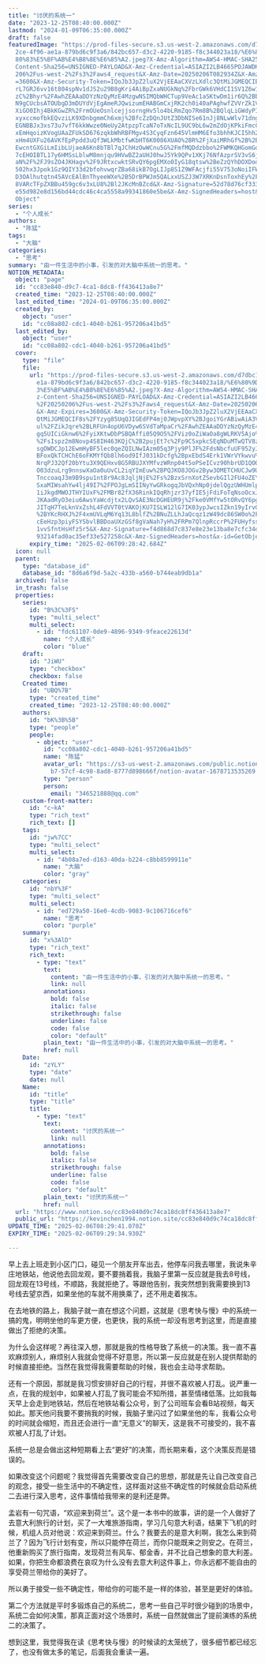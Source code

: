 ```yaml
---
title: "讨厌的系统一"
date: "2023-12-25T08:40:00.000Z"
lastmod: "2024-01-09T06:35:00.000Z"
draft: false
featuredImage: "https://prod-files-secure.s3.us-west-2.amazonaws.com/d7dbc101-8\
  2ce-4f96-ae1a-879bd6c9f3a6/842bc657-d3c2-4220-9185-f8c344023a18/%E6%80%9D%E8%\
  80%83%E5%BF%AB%E4%B8%8E%E6%85%A2.jpeg?X-Amz-Algorithm=AWS4-HMAC-SHA256&X-Amz-\
  Content-Sha256=UNSIGNED-PAYLOAD&X-Amz-Credential=ASIAZI2LB4665POJAWDK%2F20250\
  206%2Fus-west-2%2Fs3%2Faws4_request&X-Amz-Date=20250206T082934Z&X-Amz-Expires\
  =3600&X-Amz-Security-Token=IQoJb3JpZ2luX2VjEEAaCXVzLXdlc3QtMiJGMEQCIBNZPP9apd\
  rL7GRJ6vv16t804spNv1dJS2u29B8gKri4AiBpZxaNUGkNq%2FbrGWk6VHdCI1SV1Z6w1VlpnNagt\
  zC%2Bhyr%2FAwhZEAAaDDYzNzQyMzE4MzgwNSIMQbWHCTup9VeAc1aSKtwDm1ir6Q%2BbRrTnvRAB\
  N9gCUcbsATOUbgD3mDUYdVjEgAmeRJQwizumEHABGmCxjRK2ch0i40aPAghwfZVVrZk1VXtwJvAyN\
  XiGO0Ihj4BkKGwZR%2FrmOUeOsnlcejjsorngHv5lo4bLRmZqo7Rm8B%2BQlqLiGWdyPIFphZEuiY\
  xyxccmofbkEQvziLK9XDnbgmmCh6xmj%2BfcZzDQnJUtZ3DbNISe61nJj8NLwWlv71dngz%2FmliN\
  EGNBBJx3xs73u7vfT6kkWwze0NeUy2AtpzpTcaN7oTxNcIL9UC9bL6w2mZdOjKPkiFmcCEjQV8M3x\
  xEmHqoizKVogUAaZFUkSD676zqkbWhRBFMgv4S3CyqFzn645VlmHM6Efo3bhhKJCI5hh29yIgxMbQ\
  xHm4UXFu26AVKfEpPpdd3uQf3WLkMbtfwKbHT6K0086XUAO%2BR%2FjXaiMRhGf%2B%2BIHPwp1gN\
  EwcntGXGiLmIibLUjaeA6Kn8bTBl7qJChHzOwWCnu5G%2FmfMQDdzbbo%2FWMKQHGomGqnXi2VspJ\
  7cEHOIBTL17y6HMSsLblwM8mnjqu9HVwBZ2aUHJ0hwJ5Yk9QPv1XKj76NfAzprSV3vS6jP3THxCEt\
  aN%2F%2FJ9sZO4JKHagv%2F9JRtxcwktSRvQY6pgEMXo0IyG18qtsw%2BeZzQYhDOXDodCwvRi0Mc\
  502hx3Jpok1Gz9QIY33d2bfohvwqrZBa68ikB7OgLIJp8S1Z9WFAcjfi55V753oNoiIFWXTkPwfZF\
  D3OAlhutqtn45AVcEAlBnThyeeWXe%2B5DrBPWJm5QALxxUSZJ3W7XRKnDsnToxhEy%2FQinSuhIK\
  8VARcTFpZXBBu459gc6v3xLU8%2Bl2JKcMnBZcd&X-Amz-Signature=52d78d76cf3332a5e75af\
  e55d982e8d156bd44cdc46c4ca5558a99341860e5be&X-Amz-SignedHeaders=host&x-id=Get\
  Object"
series:
  - "个人成长"
authors:
  - "陈猛"
tags:
  - "大脑"
categories:
  - "思考"
summary: "由一件生活中的小事，引发的对大脑中系统一的思考。"
NOTION_METADATA:
  object: "page"
  id: "cc83e840-d9c7-4ca1-8dc8-ff436413a8e7"
  created_time: "2023-12-25T08:40:00.000Z"
  last_edited_time: "2024-01-09T06:35:00.000Z"
  created_by:
    object: "user"
    id: "cc08a802-cdc1-4040-b261-957206a41bd5"
  last_edited_by:
    object: "user"
    id: "cc08a802-cdc1-4040-b261-957206a41bd5"
  cover:
    type: "file"
    file:
      url: "https://prod-files-secure.s3.us-west-2.amazonaws.com/d7dbc101-82ce-4f96-a\
        e1a-879bd6c9f3a6/842bc657-d3c2-4220-9185-f8c344023a18/%E6%80%9D%E8%80%8\
        3%E5%BF%AB%E4%B8%8E%E6%85%A2.jpeg?X-Amz-Algorithm=AWS4-HMAC-SHA256&X-Am\
        z-Content-Sha256=UNSIGNED-PAYLOAD&X-Amz-Credential=ASIAZI2LB4664PQDXRZZ\
        %2F20250206%2Fus-west-2%2Fs3%2Faws4_request&X-Amz-Date=20250206T082842Z\
        &X-Amz-Expires=3600&X-Amz-Security-Token=IQoJb3JpZ2luX2VjEEAaCXVzLXdlc3\
        QtMiJGMEQCIF8s%2FYzyg85UqQJIGEdFP4mj0JWpvpXY%2BJgoiYGrABiwAiA3VESTf%2BT\
        ul%2FZikJqre%2BLRFUn4opU6VDyw6SVdTaMpaCr%2FAwhZEAAaDDYzNzQyMzE4MzgwNSIM\
        gq5UICiGknw6%2FyiXKtwDbPSBQAffi05Q9O5%2FViz0oZiWaOa8gWLRKV5Ajo%2Fyd16Kc\
        %2FsIspz2m8Novp4S8IH463KQjC%2B2pujEt7c%2Fp9CSxpkcSEqNDuMTwQTV8z7XOuDGZd\
        sgOWDCJp12EwmHyBF5lec0qeZQILNwIAzm05q3Pjy9PlJF%2FdsNbcfuUF952yJM5aSBz%2\
        BFoxQkTCHChE6oFKMYfQb8lh6od9IfJ031kDcfg%2BpxEbdS4Erk1VWrVYkwvu%2FXWxkSD\
        NrqPJ32Qf20bYtu3X9QEHxv8G5RBUJXYMfvzWRnp04t5oPSeICvz90hbrUD1QOOiFqoFNmd\
        O03dzuLrg9nnswXaOa0uUvCL2iqYImEuw%2BPQJKO8JOGv2Byw3OMETCHUCJw9UX2j%2BvB\
        TnccoaqJ3m9B9spu1nt8r9Ac8JqljNjE%2Fs%2BzxSrnXotZSevbGIl2FU4oZEYt0d44stB\
        SxaMIWsahYw4lj49I7%2FPOJgLmSIINyYwGRkogqJbVQxhNp0jdelQgzUWHUmlpBsoa%2BQ\
        1iJkgdMWOJTHYIUxF%2FMBr82fX36RinkIQqRhjzr37yfIE5jFdiFoTqNsoOcxJe0akX66m\
        JKAadRyO3eiu6AwsYaWcdjtx2LQvSAE3NcDGHEUR9j%2Fke0VMfYw5tORvQY6pgEMF7wRTw\
        JITqH7TeLknVxZshL4FdVVT0tVAKOjKU7ISLW12lG7IK03ypJwcsIZkn19yIrvGWMU3l3Sn\
        %2BYKcRHXJ%2F4xmUVLqM6Yq13L8blfZ%2BNuZLLhJaQcqz1zW49dc86SW0o%2FxmWMfB70\
        cEeHzp3piyFSYSbvlBBDoaUXzGSf8gVaNah7yH%2FRPm7QlnpRccrP%2FUHyfss%2BWobiQ\
        1vvSfntHsHfz5r5&X-Amz-Signature=f4d868d7c837e8e23e13ba8e7cfc34d7e452edf\
        93214fad0ac35ef33e527258c&X-Amz-SignedHeaders=host&x-id=GetObject"
      expiry_time: "2025-02-06T09:28:42.684Z"
  icon: null
  parent:
    type: "database_id"
    database_id: "8d6a6f9d-5a2c-433b-a560-b744eab9db1a"
  archived: false
  in_trash: false
  properties:
    series:
      id: "B%3C%3FS"
      type: "multi_select"
      multi_select:
        - id: "fdc61107-0de9-4896-9349-9feace22613d"
          name: "个人成长"
          color: "blue"
    draft:
      id: "JiWU"
      type: "checkbox"
      checkbox: false
    Created time:
      id: "UBQ%7B"
      type: "created_time"
      created_time: "2023-12-25T08:40:00.000Z"
    authors:
      id: "bK%3B%5B"
      type: "people"
      people:
        - object: "user"
          id: "cc08a802-cdc1-4040-b261-957206a41bd5"
          name: "陈猛"
          avatar_url: "https://s3-us-west-2.amazonaws.com/public.notion-static.com/775523\
            b7-57cf-4c98-8ad8-8777d898666f/notion-avatar-1678713535269.png"
          type: "person"
          person:
            email: "346521888@qq.com"
    custom-front-matter:
      id: "c~kA"
      type: "rich_text"
      rich_text: []
    tags:
      id: "jw%7CC"
      type: "multi_select"
      multi_select:
        - id: "4b08a7ed-d163-40da-b224-c8bb8599911e"
          name: "大脑"
          color: "gray"
    categories:
      id: "nbY%3F"
      type: "multi_select"
      multi_select:
        - id: "ed729a50-16e0-4cdb-9083-9c106716cef6"
          name: "思考"
          color: "purple"
    summary:
      id: "x%3AlD"
      type: "rich_text"
      rich_text:
        - type: "text"
          text:
            content: "由一件生活中的小事，引发的对大脑中系统一的思考。"
            link: null
          annotations:
            bold: false
            italic: false
            strikethrough: false
            underline: false
            code: false
            color: "default"
          plain_text: "由一件生活中的小事，引发的对大脑中系统一的思考。"
          href: null
    Date:
      id: "zYLY"
      type: "date"
      date: null
    Name:
      id: "title"
      type: "title"
      title:
        - type: "text"
          text:
            content: "讨厌的系统一"
            link: null
          annotations:
            bold: false
            italic: false
            strikethrough: false
            underline: false
            code: false
            color: "default"
          plain_text: "讨厌的系统一"
          href: null
  url: "https://www.notion.so/cc83e840d9c74ca18dc8ff436413a8e7"
  public_url: "https://kevinchen1994.notion.site/cc83e840d9c74ca18dc8ff436413a8e7"
UPDATE_TIME: "2025-02-06T08:29:41.070Z"
EXPIRY_TIME: "2025-02-06T09:29:34.930Z"

---
```

<link rel="stylesheet" href="https://cdn.jsdelivr.net/npm/katex@0.16.2/dist/katex.min.css" integrity="sha384-bYdxxUwYipFNohQlHt0bjN/LCpueqWz13HufFEV1SUatKs1cm4L6fFgCi1jT643X" crossorigin="anonymous">


早上去上班走到小区门口，碰见一个朋友开车出去，他停车问我去哪里，我说朱辛庄地铁站，他说他去回龙观，要不要捎着我，我脑子里第一反应就是我去8号线，回龙观在13号线，不顺路，我就拒绝了。等跟他告别，我突然想到我需要换到13号线去望京西，如果坐他的车就不用换乘了，还不用走着挨冻。


在去地铁的路上，我脑子就一直在想这个问题，这就是《思考快与慢》中的系统一搞的鬼，明明坐他的车更方便，也更快，我的系统一却没有思考到这里，而是直接做出了拒绝的决策。


为什么会这样呢？再往深入想，那就是我的性格导致了系统一的决策。我一直不喜欢麻烦别人，麻烦别人我就会觉得不好意思，所以第一反应就是在别人提供帮助的时候直接拒绝。当然在我觉得我需要帮助的时候，我也会主动寻求帮助。


还有一个原因，那就是我习惯安排好自己的行程，并很不喜欢被人打乱。说严重一点，在我的规划中，如果被人打乱了我可能会不知所措，甚至情绪低落。比如我每天早上会走到地铁站，然后在地铁站看公众号，到了公司班车会看B站视频，每天如此。那天他问我要不要捎我的时候，我脑子里闪过了如果坐他的车，我看公众号的时间就会缩短，而且还会进行一直“无意义”的聊天，这是我不可接受的，我不喜欢被人打乱了计划。


系统一总是会做出这种短期看上去“更好”的决策，而长期来看，这个决策反而是错误的。


如果改变这个问题呢？我觉得首先需要改变自己的思想，那就是先让自己改变自己的观念，接受一些生活中的不确定性，这样面对这些不确定性的时候就会启动系统二去进行深入思考，这件事情给我带来的是利还是弊。


孟岩有一句咒语，“欢迎来到荷兰”。这个是一本书中的故事，讲的是一个人做好了去意大利旅行的计划，买了一大堆旅游指南，学习几句意大利语，结果下飞机的时候，机组人员对他说：欢迎来到荷兰。什么？我要去的是意大利啊，我怎么来到荷兰了？因为飞行计划有变，所以只能停在荷兰，而你只能既来之则安之。在荷兰，他重新购买了旅行指南，发现荷兰有风车、郁金香，并不比自己想象的意大利差。如果，你把生命都浪费在哀叹为什么没有去意大利这件事上，你永远都不能自由的享受荷兰带给你的美好了。


所以勇于接受一些不确定性，带给你的可能不是一样的体验，甚至是更好的体验。


第二个方法就是平时多锻炼自己的系统二，思考一些自己平时很少碰到的场景中，系统二会如何决策，那真正面对这个场景时，系统一自然就做出了提前演练的系统二的决策了。


想到这里，我觉得我在读《思考快与慢》的时候读的太笼统了，很多细节都已经忘了，也没有做太多的笔记，后面我会重读一遍。

